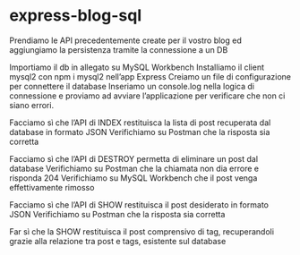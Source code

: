 # express-blog-sql

<!-- Esercizio -->
Prendiamo le API precedentemente create per il vostro blog ed aggiungiamo la persistenza tramite la connessione a un DB

<!-- Milestone 1 -->
Importiamo il db in allegato su MySQL Workbench
Installiamo il client mysql2 con npm i mysql2 nell’app Express
Creiamo un file di configurazione per connettere il database
Inseriamo un console.log nella logica di connessione e proviamo ad avviare l’applicazione per verificare che non ci siano errori.

<!-- Milestone 2 -->
Facciamo sì che l’API di INDEX restituisca la lista di post recuperata dal database in formato JSON
Verifichiamo su Postman che la risposta sia corretta

<!-- Milestone 3 -->
Facciamo sì che l’API di DESTROY permetta di eliminare un post dal database
Verifichiamo su Postman che la chiamata non dia errore e risponda 204
Verifichiamo su MySQL Workbench che il post venga effettivamente rimosso

<!-- Milestone 4 -->
Facciamo sì che l’API di SHOW restituisca il post desiderato in formato JSON
Verifichiamo su Postman che la risposta sia corretta

<!-- Bonus: -->
Far sì che la SHOW restituisca il post comprensivo di tag, recuperandoli grazie alla relazione tra post e tags, esistente sul database
